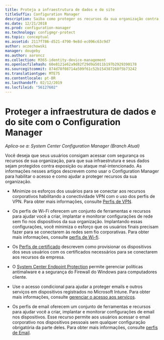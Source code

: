 ```yaml
---
title: Proteja a infraestrutura de dados e do site
titleSuffix: Configuration Manager
description: Saiba como proteger os recursos da sua organização contra a exposição e ataques mal-intencionados com o Configuration Manager.
ms.date: 12/21/2018
ms.prod: configuration-manager
ms.technology: configmgr-protect
ms.topic: conceptual
ms.assetid: 2117f786-d521-4790-9e8d-ec096c63c9d7
author: aczechowski
manager: dougeby
ms.author: aaroncz
ms.collection: M365-identity-device-management
ms.openlocfilehash: 60e8121e62a9d82f29d9a5011b197b2929390178
ms.sourcegitcommit: 874d78f08714a509f61c52b154387268f5b73242
ms.translationtype: MTE75
ms.contentlocale: pt-BR
ms.lasthandoff: 02/12/2019
ms.locfileid: "56127602"
---
```

# <a name="protect-data-and-site-infrastructure-with-configuration-manager"></a>Proteger a infraestrutura de dados e do site com o Configuration Manager

*Aplica-se a: System Center Configuration Manager (Branch Atual)*

Você deseja que seus usuários consigam acessar com segurança os recursos de sua organização, para que sua infraestrutura e seus dados sejam protegidos contra exposição ou ataque mal-intencionado. As informações nesses artigos descrevem como usar o Configuration Manager para habilitar o acesso e como ajudar a proteger recursos da sua organização.  

- Minimize os esforços dos usuários para se conectar aos recursos corporativos habilitando a conectividade VPN com o uso dos perfis de VPN. Para obter mais informações, consulte [Perfis de VPN](/sccm/protect/deploy-use/vpn-profiles).  

- Os perfis de Wi-Fi oferecem um conjunto de ferramentas e recursos para ajudar você a criar, implantar e monitorar configurações de rede sem fio nos dispositivos da sua organização. Implantando essas configurações, você minimiza o esforço que os usuários finais precisam fazer para se conectarem às redes sem fio corporativas. Para obter mais informações, consulte [perfis de Wi-fi](/sccm/protect/deploy-use/create-wifi-profiles).  

- Os [Perfis de certificado](/sccm/protect/deploy-use/introduction-to-certificate-profiles) descrevem como provisionar os dispositivos dos seus usuários com os certificados necessários para se conectarem aos recursos da empresa.  

- O [System Center Endpoint Protection](/sccm/protect/deploy-use/endpoint-protection) permite gerenciar políticas antimalware e a segurança do Firewall do Windows para computadores cliente.  

- Use o acesso condicional para ajudar a proteger emails e outros serviços em dispositivos registrados no Microsoft Intune. Para obter mais informações, consulte [gerenciar o acesso aos serviços](/sccm/protect/deploy-use/manage-access-to-services).  

- Os perfis de email oferecem um conjunto de ferramentas e recursos para ajudar você a criar, implantar e monitorar configurações de email nos dispositivos. Esse recurso permite aos usuários acessar o email corporativo nos dispositivos pessoais sem qualquer configuração obrigatória da parte deles. Para obter mais informações, consulte [perfis de Email](/sccm/protect/deploy-use/introduction-to-email-profiles).  

